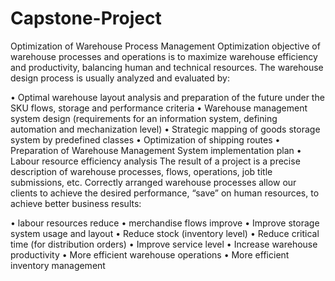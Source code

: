 # Capstone-Project
Optimization of Warehouse Process Management
Optimization objective of warehouse processes and operations is to maximize warehouse efficiency and productivity, balancing human and technical resources.
The warehouse design process is usually analyzed and evaluated by:

• Optimal warehouse layout analysis and preparation of the future under the SKU flows, storage and performance criteria • Warehouse management system design (requirements for an information system, defining automation and mechanization level) • Strategic mapping of goods storage system by predefined classes • Optimization of shipping routes • Preparation of Warehouse Management System implementation plan • Labour resource efficiency analysis
The result of a project is a precise description of warehouse processes, flows, operations, job title submissions, etc. Correctly arranged warehouse processes allow our clients to achieve the desired performance, “save” on human resources, to achieve better business results:

• labour resources reduce • merchandise flows improve • Improve storage system usage and layout • Reduce stock (inventory level) • Reduce critical time (for distribution orders) • Improve service level • Increase warehouse productivity • More efficient warehouse operations • More efficient inventory management
